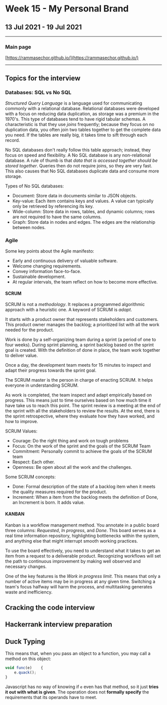 # Week 15 - My Personal Brand

## 13 Jul 2021 - 19 Jul 2021

---

### Main page

[https://rammasechor.github.io/](https://rammasechor.github.io/)

---

## Topics for the interview

### Databases: SQL vs No SQL

*Structured Query Language*  is a language used for communicating commonly with a relational database. Relational databases were developed with a focus on reducing data duplication, as storage was a premium in the 1970's. This type of databases tend to have rigid tabular schemas. A characteristic is that they use *joins* frequently; because they focus on no duplication data, you often join two tables together to get the complete data you need. If the tables are really big, it takes time to sift through each record.

No SQL databases don't really follow this table approach; instead, they focus on speed and flexibility. A No SQL database is any non-relational database. A rule of thumb is that *data that is accessed together should be stored together*. Queries then do not require joins, so they are very fast. This also causes that No SQL databases duplicate data and consume more storage.

Types of No SQL databases:

- Document: Store data in documents similar to JSON objects.
- Key-value: Each item contains keys and values. A value can typically only be retrieved by referencing its key.
- Wide-column: Store data in rows, tables, and dynamic columns; rows are not required to have the same columns.
- Graph: Store data in nodes and edges. The edges are the relationship between nodes.

### Agile

Some key points about the Agile manifesto:

- Early and continuous delivery of valuable software.
- Welcome changing requirements.
- Convey information face-to-face.
- Sustainable development.
- At regular intervals, the team reflect on how to become more effective.

#### SCRUM

SCRUM is not a *methodology*. It replaces a programmed algorithmic approach with a heuristic one. A keyword of SCRUM is *adapt*.

It starts with a product owner that represents stakeholders and customers. This product owner manages the backlog; a prioritized list with all the work needed for the product.

Work is done by a self-organizing team during a sprint (a period of one to four weeks). During sprint planning, a sprint backlog based on the sprint goal is created. With the definition of done in place, the team work together to deliver value.

Once a day, the development team meets for 15 minutes to inspect and adapt their progress towards the sprint goal.

The SCRUM master is the person in charge of enacting SCRUM. It helps everyone in understanding SCRUM.

As work is completed, the team inspect and adapt empirically based on progress. This means just to time ourselves based on how much time it have take us to reach this point. The sprint review is a meeting at the end of the sprint with all the stakeholders to review the results. At the end, there is the sprint retrospective, where they evaluate how they have worked, and how to improve.

SCRUM Values:

- Courage: Do the right thing and work on tough problems
- Focus: On the work of the sprint and the goals of the SCRUM Team
- Commitment: Personally commit to achieve the goals of the SCRUM team
- Respect: Each other.
- Openness: Be open about all the work and the challenges.

Some SCRUM concepts:

- Done: Formal description of the state of a backlog item when it meets the quality measures required for the product.
- Increment: When a item from the backlog meets the definition of Done, an Increment is born. It adds value.

#### KANBAN

Kanban is a workflow management method. You annotate in a public board three columns: *Requested*, *In progress*, and *Done*. This board serves as a real time information repository, highlighting bottlenecks within the system, and anything else that might interrupt smooth working practices.

To use the board effectively, you need to understand what it takes to get an item from a request to a deliverable product. Recognizing workflows will set the path to continuous improvement by making well observed and necessary changes.

One of the key features is the *Work in progress limit*. This means that only a number of active items may be in progress at any given time. Switching a team's focus halfway will harm the process, and multitasking generates waste and inefficiency.

## Cracking the code interview

## Hackerrank interview preparation

## Duck Typing

This means that, when you pass an object to a function, you may call a method on this object:

```js
void func(e)    {
    e.quack();
}
```

Javascript has no way of knowing if `e` even has that method, so it just **tries it out with what is given**. The operation does not **formally specify** the requirements that its operands have to meet.
